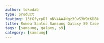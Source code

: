 ```yaml
---
author: tokodab
type: product
featimg: 13tGfyrpDl_nNV4AW4Nqz3CwS3W9tKD8k
title: Romeo Santos Samsung Galaxy S9 Case
tags: [samsung, galaxy, s9]
category: [samsung]
---
```

